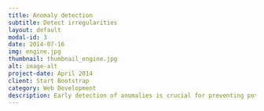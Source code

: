 ```yaml
---
title: Anomaly detection 
subtitle: Detect irregularities 
layout: default
modal-id: 3
date: 2014-07-16
img: engine.jpg
thumbnail: thumbnail_engine.jpg
alt: image-alt
project-date: April 2014
client: Start Bootstrap
category: Web Development
description: Early detection of anomalies is crucial for preventing potential issues on board. Our advanced anomaly detection capabilities help you identify unusual patterns and outliers in your vessel's data, allowing you to take proactive measures to prevent or mitigate the impact. By monitoring your vessel's systems and performance in real-time, you can detect potential problems before they become incidents, reducing the risk of downtime, and ensuring the safety of your crew and cargo.
---
```

